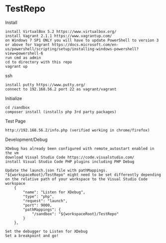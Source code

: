 # TestRepo

Install

	install VirtualBox 5.2 https://www.virtualbox.org/
	install Vagrant 2.1.1 https://www.vagrantup.com/
	on Windows 7 SP1 ONLY you will have to update PowerShell to version 3 or above for Vagrant https://docs.microsoft.com/en-us/powershell/scripting/setup/installing-windows-powershell?view=powershell-6
	run cmd as admin
	cd to directory with this repo
	vagrant up

ssh

	install putty https://www.putty.org/
	connect to 192.168.56.2 port 22 as vagrant/vagrant

Initialize

	cd /sandbox
	composer install (installs php 3rd party packages)
	
Test Page

	http://192.168.56.2/info.php (verified working in chrome/firefox)

Development/Debug

	XDebug has already been configured with remote_autostart enabled in the vm
	download Visual Studio Code https://code.visualstudio.com/
	install Visual Studio Code PHP plugins including PHP Debug
	
	Update the launch.json file with pathMappings. "${workspaceRoot}/TestRepo" might need to be set differently depending on the relative path of your workspace to the Visual Studio Code workspace
		{
			"name": "Listen for XDebug",
			"type": "php",
			"request": "launch",
			"port": 9000,
			"pathMappings": {
				"/sandbox": "${workspaceRoot}/TestRepo"
			}
		},

	Set the debugger to Listen for XDebug
	Set a breakpoint and go!
